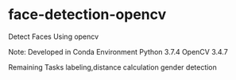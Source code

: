 # face-detection-opencv
Detect Faces Using opencv

Note:
Developed in Conda Environment
Python 3.7.4
OpenCV 3.4.7

Remaining Tasks labeling,distance calculation gender detection
